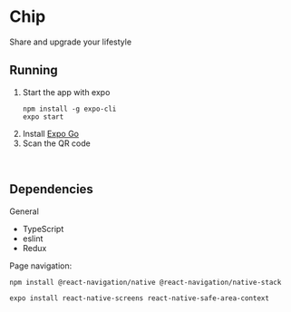 # Chip
Share and upgrade your lifestyle

## Running
1. Start the app with expo
    ```
    npm install -g expo-cli
    expo start
    ```
2. Install [Expo Go](https://expo.dev/)
3. Scan the QR code

<br/>

## Dependencies
General
- TypeScript
- eslint
- Redux

Page navigation:
```
npm install @react-navigation/native @react-navigation/native-stack

expo install react-native-screens react-native-safe-area-context
```